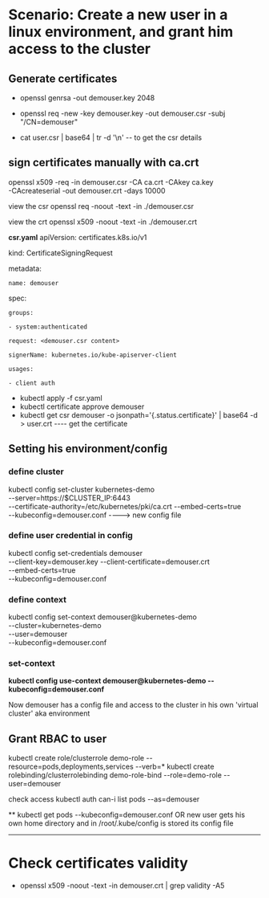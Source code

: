 # Scenario: Create a new user in a linux environment, and grant him access to the cluster

## Generate certificates

- openssl genrsa -out demouser.key 2048
- openssl req -new -key demouser.key -out demouser.csr -subj "/CN=demouser"

- cat user.csr | base64 | tr -d '\n' -- to get the csr details

## sign certificates manually with ca.crt
openssl x509 -req -in demouser.csr -CA ca.crt -CAkey ca.key \
    -CAcreateserial -out demouser.crt -days 10000

view the csr
openssl req  -noout -text -in ./demouser.csr

view the crt
openssl x509  -noout -text -in ./demouser.crt

**csr.yaml**
apiVersion: certificates.k8s.io/v1

kind: CertificateSigningRequest

metadata:

    name: demouser

spec:

    groups:
  
    - system:authenticated
  
    request: <demouser.csr content>
  
    signerName: kubernetes.io/kube-apiserver-client
  
    usages:
  
    - client auth
         
         
 - kubectl apply -f csr.yaml
 - kubectl certificate approve demouser
 - kubectl get csr demouser -o jsonpath='{.status.certificate}' | base64 -d > user.crt ---- get the certificate

## Setting his environment/config

### define cluster
kubectl config set-cluster kubernetes-demo \
 --server=https://$CLUSTER_IP:6443 \
 --certificate-authority=/etc/kubernetes/pki/ca.crt
 --embed-certs=true \
 --kubeconfig=demouser.conf ----> new config file
 
 ### define user credential in config
 kubectl config set-credentials demouser \
 --client-key=demouser.key
 --client-certificate=demouser.crt \
 --embed-certs=true \
 --kubeconfig=demouser.conf
 
 ### define context
 kubectl config set-context demouser@kubernetes-demo \
 --cluster=kubernetes-demo \
 --user=demouser \
 --kubeconfig=demouser.conf
 
### set-context
**kubectl config use-context demouser@kubernetes-demo --kubeconfig=demouser.conf**

Now demouser has a config file and access to the cluster in his own 'virtual cluster' aka environment

## Grant RBAC to user

kubectl create role/clusterrole demo-role --resource=pods,deployments,services --verb=*
kubectl create rolebinding/clusterrolebinding demo-role-bind --role=demo-role --user=demouser

check access
kubectl auth can-i list pods --as=demouser

**
kubectl get pods --kubeconfig=demouser.conf 
OR new user gets his own home directory and in /root/.kube/config is stored its config file

----------------------------------------------------------------------------------------------

# Check certificates validity

- openssl x509 -noout -text -in demouser.crt | grep validity -A5
